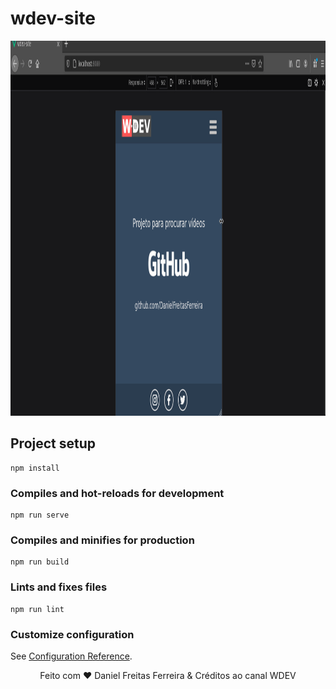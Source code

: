# wdev-site
<div style="text-align: center">
  <img src="./src/assets/images/vi1.gif" alt="img1" width="1000" height="600" />
</div>

## Project setup
```
npm install
```

### Compiles and hot-reloads for development
```
npm run serve
```

### Compiles and minifies for production
```
npm run build
```

### Lints and fixes files
```
npm run lint
```

### Customize configuration
See [Configuration Reference](https://cli.vuejs.org/config/).

<p style="text-align: center">
  Feito com ❤ Daniel Freitas Ferreira & Créditos ao canal WDEV
</p>
